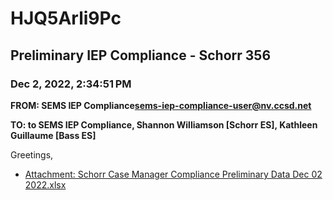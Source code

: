 # HJQ5Arli9Pc
## Preliminary IEP Compliance - Schorr 356
### Dec 2, 2022, 2:34:51 PM
**FROM: SEMS IEP Compliance<sems-iep-compliance-user@nv.ccsd.net>**

**TO: to SEMS IEP Compliance, Shannon Williamson [Schorr ES], Kathleen Guillaume [Bass ES]**


Greetings, 





* [Attachment: Schorr Case Manager Compliance Preliminary Data Dec 02 2022.xlsx](HJQ5Arli9Pc-attachment-1.xlsx)
